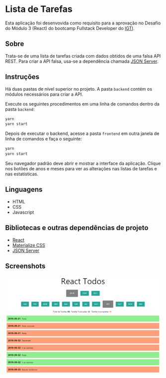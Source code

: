 # Lista de Tarefas
Esta aplicação foi desenvovida como requisito para a aprovação no Desafio do Módulo 3 (React) do bootcamp Fullstack Developer do [IGTI](https://igti.com.br).

## Sobre
Trata-se de uma lista de tarefas criada com dados obtidos de uma falsa API REST. Para criar a API falsa, usa-se a dependência chamada [JSON Server](https://github.com/typicode/json-server).

## Instruções
Há duas pastas de nível superior no projeto. A pasta `backend` contém os módulos necessários para criar a API.

Execute os seguintes procedimentos em uma linha de comandos dentro da pasta `backend`:

```bash
yarn
yarn start
```

Depois de executar o backend, acesse a pasta `frontend` em outra janela de linha de comandos e faça o seguinte:

```bash
yarn
yarn start
```

Seu navegador padrão deve abrir e mostrar a interface da aplicação. Clique nos botões de anos e meses para ver as alterações nas listas de tarefas e nas estatísticas.

## Linguagens
- HTML
- CSS
- Javascript

## Bibliotecas e outras dependências de projeto
- [React](https://reactjs.org/)
- [Materialize CSS](https://materializecss.com/)
- [JSON Server](https://github.com/typicode/json-server)

## Screenshots
![Interface da aplicação](screenshot.png)

